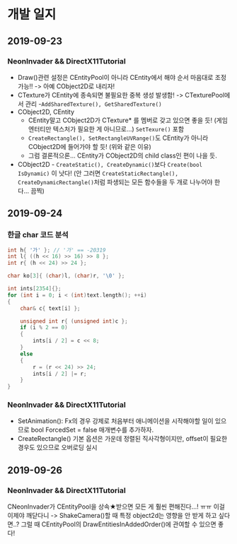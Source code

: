 # 개발 일지

## 2019-09-23

### NeonInvader && DirectX11Tutorial

- Draw()관련 설정은 CEntityPool이 아니라 CEntity에서 해야 순서 마음대로 조정 가능!! -> 아예 CObject2D로 내리자!
- CTexture가 CEntity에 종속되면 불필요한 중복 생성 발생함! -> CTexturePool에서 관리 -`AddSharedTexture(), GetSharedTexture()`
- CObject2D, CEntity
  - CEntity말고 CObject2D가 CTexture* 를 멤버로 갖고 있으면 좋을 듯! (게임 엔터티만 텍스처가 필요한 게 아니므로...) `SetTexure()` 포함
  - `CreateRectangle(), SetRectangleUVRange()`도 CEntity가 아니라 CObject2D에 들어가야 할 듯! (위와 같은 이유)
  - 그럼 결론적으론... CEntity가 CObject2D의 child class인 편이 나을 듯.
- CObject2D - `CreateStatic(), CreateDynamic()`보다 `Create(bool IsDynamic)` 이 낫다! (안 그러면 `CreateStaticRectangle(), CreateDynamicRectangle()`처럼 파생되는 모든 함수들을 두 개로 나누어야 한다... 끔찍)

## 2019-09-24

### 한글 char 코드 분석

```cpp
int h{ '가' }; // '가' == -20319
int l{ ((h << 16) >> 16) >> 8 };
int r{ (h << 24) >> 24 };

char ko[3]{ (char)l, (char)r, '\0' };
```

```cpp
int ints[2354]{};
for (int i = 0; i < (int)text.length(); ++i)
{
    char& c{ text[i] };

    unsigned int r{ (unsigned int)c };
    if (i % 2 == 0)
    {
        ints[i / 2] = c << 8;
    }
    else
    {
        r = (r << 24) >> 24;
        ints[i / 2] |= r;
    }
}
```

### NeonInvader && DirectX11Tutorial

- SetAnimation(): Fx의 경우 강제로 처음부터 애니메이션을 시작해야할 일이 있으므로 bool ForcedSet = false 매개변수를 추가하자.
- CreateRectangle() 기본 옵션은 가운데 정렬된 직사각형이지만, offset이 필요한 경우도 있으므로 오버로딩 실시

## 2019-09-26

### NeonInvader && DirectX11Tutorial

CNeonInvader가 CEntityPool을 상속★받으면 모든 게 훨씬 편해진다...! ㅠㅠ 이걸 이제야 깨닫다니 -> ShakeCamera()할 때 특정 object2d는 영향을 안 받게 하고 싶다면..? 그럴 때 CEntityPool의 DrawEntitiesInAddedOrder()에 관여할 수 있으면 좋다!